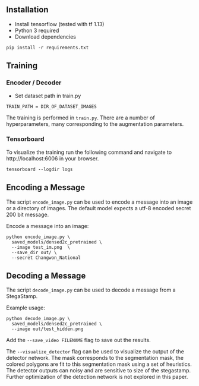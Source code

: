 

## Installation
- Install tensorflow (tested with tf 1.13)
- Python 3 required
- Download dependencies
```bash=
pip install -r requirements.txt
```

## Training
### Encoder / Decoder
- Set dataset path in train.py
```
TRAIN_PATH = DIR_OF_DATASET_IMAGES
```

The training is performed in `train.py`. There are a number of hyperparameters, many corresponding to the augmentation parameters.


### Tensorboard
To visualize the training run the following command and navigate to http://localhost:6006 in your browser.
```bash=
tensorboard --logdir logs
```

## Encoding a Message
The script `encode_image.py` can be used to encode a message into an image or a directory of images. The default model expects a utf-8 encoded secret 200 bit message.

Encode a message into an image:
```bash=
python encode_image.py \
  saved_models/densed2c_pretrained \
  --image test_im.png  \
  --save_dir out/ \
  --secret Changwon_National
```

## Decoding a Message
The script `decode_image.py` can be used to decode a message from a StegaStamp.

Example usage:
```bash=
python decode_image.py \
  saved_models/densed2c_pretrained \
  --image out/test_hidden.png
```
Add the `--save_video FILENAME` flag to save out the results.

The `--visualize_detector` flag can be used to visualize the output of the detector network. The mask corresponds to the segmentation mask, the colored polygons are fit to this segmentation mask using a set of heuristics. The detector outputs can noisy and are sensitive to size of the stegastamp. Further optimization of the detection network is not explored in this paper.
